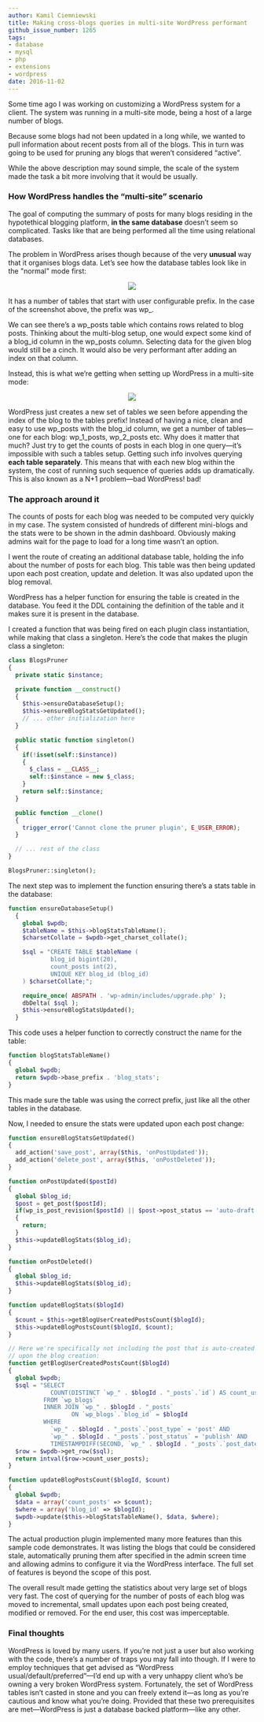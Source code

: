 ```yaml
---
author: Kamil Ciemniewski
title: Making cross-blogs queries in multi-site WordPress performant
github_issue_number: 1265
tags:
- database
- mysql
- php
- extensions
- wordpress
date: 2016-11-02
---
```


Some time ago I was working on customizing a WordPress system for a client. The system was running in a multi-site mode, being a host of a large number of blogs.

Because some blogs had not been updated in a long while, we wanted to pull information about recent posts from all of the blogs. This in turn was going to be used for pruning any blogs that weren’t considered “active”.

While the above description may sound simple, the scale of the system made the task a bit more involving that it would be usually.

### How WordPress handles the “multi-site” scenario

The goal of computing the summary of posts for many blogs residing in the hypotethical blogging platform, **in the same database** doesn’t seem so complicated. Tasks like that are being performed all the time using relational databases.

The problem in WordPress arises though because of the very **unusual** way that it organises blogs data. Let’s see how the database tables look like in the "normal" mode first:

<div class="separator" style="clear: both; text-align: center;"><a href="/blog/2016/11/making-cross-blogs-queries-in-multi/image-0.png" imageanchor="1" style="margin-left: 1em; margin-right: 1em;"><img border="0" src="/blog/2016/11/making-cross-blogs-queries-in-multi/image-0.png"/></a></div>

It has a number of tables that start with user configurable prefix. In the case of the screenshot above, the prefix was wp_.

We can see there’s a wp_posts table which contains rows related to blog posts. Thinking about the multi-blog setup, one would expect some kind of a blog_id column in the wp_posts column. Selecting data for the given blog would still be a cinch. It would also be very performant after adding an index on that column.

Instead, this is what we’re getting when setting up WordPress in a multi-site mode:

<div class="separator" style="clear: both; text-align: center;"><a href="/blog/2016/11/making-cross-blogs-queries-in-multi/image-1.png" imageanchor="1" style="margin-left: 1em; margin-right: 1em;"><img border="0" src="/blog/2016/11/making-cross-blogs-queries-in-multi/image-1.png"/></a></div>

WordPress just creates a new set of tables we seen before appending the index of the blog to the tables prefix! Instead of having a nice, clean and easy to use wp_posts with the blog_id column, we get a number of tables—​one for each blog: wp_1_posts, wp_2_posts etc. Why does it matter that much? Just try to get the counts of posts in each blog in one query—​it’s impossible with such a tables setup. Getting such info involves querying **each table separately**. This means that with each new blog within the system, the cost of running such sequence of queries adds up dramatically. This is also known as a N+1 problem—​bad WordPress! bad!

### The approach around it

The counts of posts for each blog was needed to be computed very quickly in my case. The system consisted of hundreds of different mini-blogs and the stats were to be shown in the admin dashboard. Obviously making admins wait for the page to load for a long time wasn’t an option.

I went the route of creating an additional database table, holding the info about the number of posts for each blog. This table was then being updated upon each post creation, update and deletion. It was also updated upon the blog removal.

WordPress has a helper function for ensuring the table is created in the database. You feed it the DDL containing the definition of the table and it makes sure it is present in the database.

I created a function that was being fired on each plugin class instantiation, while making that class a singleton. Here’s the code that makes the plugin class a singleton:

```php
class BlogsPruner
{
  private static $instance;

  private function __construct()
  {
    $this->ensureDatabaseSetup();
    $this->ensureBlogStatsGetUpdated();
    // ... other initialization here
  }

  public static function singleton()
  {
    if(!isset(self::$instance))
    {
      $_class = __CLASS__;
      self::$instance = new $_class;
    }
    return self::$instance;
  }

  public function __clone()
  {
    trigger_error('Cannot clone the pruner plugin', E_USER_ERROR);
  }

  // ... rest of the class
}

BlogsPruner::singleton();
```
The next step was to implement the function ensuring there’s a stats table in the database:

```php
function ensureDatabaseSetup()
  {
    global $wpdb;
    $tableName = $this->blogStatsTableName();
    $charsetCollate = $wpdb->get_charset_collate();

    $sql = "CREATE TABLE $tableName (
            blog_id bigint(20),
            count_posts int(2),
            UNIQUE KEY blog_id (blog_id)
    ) $charsetCollate;";

    require_once( ABSPATH . 'wp-admin/includes/upgrade.php' );
    dbDelta( $sql );
    $this->ensureBlogStatsUpdated();
  }
```
This code uses a helper function to correctly construct the name for the table:

```php
function blogStatsTableName()
{
  global $wpdb;
  return $wpdb->base_prefix . 'blog_stats';
}
```
This made sure the table was using the correct prefix, just like all the other tables in the database.

Now, I needed to ensure the stats were updated upon each post change:

```php
function ensureBlogStatsGetUpdated()
{
  add_action('save_post', array($this, 'onPostUpdated'));
  add_action('delete_post', array($this, 'onPostDeleted'));
}

function onPostUpdated($postId)
{
  global $blog_id;
  $post = get_post($postId);
  if(wp_is_post_revision($postId) || $post->post_status == 'auto-draft')
  {
    return;
  }
  $this->updateBlogStats($blog_id);
}

function onPostDeleted()
{
  global $blog_id;
  $this->updateBlogStats($blog_id);
}

function updateBlogStats($blogId)
{
  $count = $this->getBlogUserCreatedPostsCount($blogId);
  $this->updateBlogPostsCount($blogId, $count);
}

// Here we're specifically not including the post that is auto-created
// upon the blog creation:
function getBlogUserCreatedPostsCount($blogId)
{
  global $wpdb;
  $sql = "SELECT
            COUNT(DISTINCT `wp_" . $blogId . "_posts`.`id`) AS count_user_posts
          FROM `wp_blogs`
          INNER JOIN `wp_" . $blogId . "_posts`
                  ON `wp_blogs`.`blog_id` = $blogId
          WHERE
            `wp_" . $blogId . "_posts`.`post_type` = 'post' AND
            `wp_" . $blogId . "_posts`.`post_status` = 'publish' AND
            TIMESTAMPDIFF(SECOND, `wp_" . $blogId . "_posts`.`post_date`, `wp_blogs`.`last_updated`) > 60";
  $row = $wpdb->get_row($sql);
  return intval($row->count_user_posts);
}

function updateBlogPostsCount($blogId, $count)
{
  global $wpdb;
  $data = array('count_posts' => $count);
  $where = array('blog_id' => $blogId);
  $wpdb->update($this->blogStatsTableName(), $data, $where);
}
```
The actual production plugin implemented many more features than this sample code demonstrates. It was listing the blogs that could be considered stale, automatically pruning them after specified in the admin screen time and allowing admins to configure it via the WordPress interface. The full set of features is beyond the scope of this post.

The overall result made getting the statistics about very large set of blogs very fast. The cost of querying for the number of posts of each blog was moved to incremental, small updates upon each post being created, modified or removed. For the end user, this cost was imperceptable.

### Final thoughts

WordPress is loved by many users. If you’re not just a user but also working with the code, there’s a number of traps you may fall into though. If I were to employ techniques that get advised as “WordPress usual/default/preferred”—​I’d end up with a very unhappy client who’s be owning a very broken WordPress system. Fortunately, the set of WordPress tables isn’t casted in stone and you can freely extend it—​as long as you’re cautious and know what you’re doing. Provided that these two prerequisites are met—​WordPress is just a database backed platform—​like any other.
